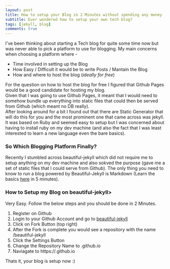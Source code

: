 ```yaml
---
layout: post
title: How to setup your Blog in 2 Minutes without spending any money
subtitle: Ever wondered how to setup your own tech blog?
tags: [jekyll, blog]
comments: true
---
```


I've been thinking about starting a Tech blog for quite some time now but was never able to pick a platform to use for blogging. My main concerns when choosing a platform where - 
* Time involved in setting up the Blog
* How Easy / Difficult it would be to write Posts / Mantain the Blog
* How and where to host the blog (_ideally for free_)

For the question on how to host the blog for free I figured that Github Pages would be a good candidate for hosting my blog.  
Given that I was going to use Github Pages, it meant that I would need to somehow bundle up everything into static files that could then be served from Github (which meant no DB really).  
After looking around for a bit I found out that there are Static Generator that will do this for you and the most prominent one that came across was jekyll. It was based on Ruby and seemed easy to setup but I was concerned about having to install ruby on my dev machine (and also the fact that I was least interested to learn a new language even the bare basics).  

### So Which Blogging Platform Finally?

Recently I stumbled across beautiful-jekyll which did not require me to setup anything on my dev machine and also sokved the purpose (gave me a set of static files that I could serve from Github). The only thing you need to know to run a blog powered by Beautiful-Jekyll is Markdown (Learn the basics [here](https://www.markdowntutorial.com/) in 5 minutes). 

### How to Setup my Blog on beautiful-jekyll>

Very Easy. Follow the below steps and you should be done in 2 Minutes. 

1. Register on Github
2. Login to your Github Account and go to [beautiful-jekyll](https://github.com/daattali/beautiful-jekyll)
3. Click on Fork Button (top right)
4. After the Fork is complete you would see a repository with the name <your-user-name>/beautiful-jekyll
5. Click the Settings Button
6. Change the Repository Name to <your-user-name>.github.io
7. Naviagate to https://<your-user-name>.github.io
  
Thats it, your blog is setup now :)
